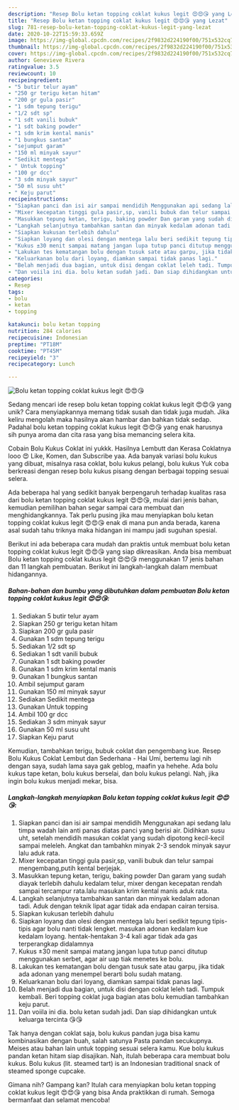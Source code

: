 ```yaml
---
description: "Resep Bolu ketan topping coklat kukus legit 😍😍😘 yang Lezat"
title: "Resep Bolu ketan topping coklat kukus legit 😍😍😘 yang Lezat"
slug: 781-resep-bolu-ketan-topping-coklat-kukus-legit-yang-lezat
date: 2020-10-22T15:59:33.659Z
image: https://img-global.cpcdn.com/recipes/2f9832d224190f00/751x532cq70/bolu-ketan-topping-coklat-kukus-legit-😍😍😘-foto-resep-utama.jpg
thumbnail: https://img-global.cpcdn.com/recipes/2f9832d224190f00/751x532cq70/bolu-ketan-topping-coklat-kukus-legit-😍😍😘-foto-resep-utama.jpg
cover: https://img-global.cpcdn.com/recipes/2f9832d224190f00/751x532cq70/bolu-ketan-topping-coklat-kukus-legit-😍😍😘-foto-resep-utama.jpg
author: Genevieve Rivera
ratingvalue: 3.5
reviewcount: 10
recipeingredient:
- "5 butir telur ayam"
- "250 gr terigu ketan hitam"
- "200 gr gula pasir"
- "1 sdm tepung terigu"
- "1/2 sdt sp"
- "1 sdt vanili bubuk"
- "1 sdt baking powder"
- "1 sdm krim kental manis"
- "1 bungkus santan"
- "sejumput garam"
- "150 ml minyak sayur"
- "Sedikit mentega"
- " Untuk topping"
- "100 gr dcc"
- "3 sdm minyak sayur"
- "50 ml susu uht"
- " Keju parut"
recipeinstructions:
- "Siapkan panci dan isi air sampai mendidih Menggunakan api sedang lalu timpa wadah lain anti panas diatas panci yang berisi air. Didihkan susu uht, setelah mendidih masukan coklat yang sudah dipotong kecil-kecil sampai meleleh. Angkat dan tambahkn minyak 2-3 sendok minyak sayur lalu aduk rata."
- "Mixer kecepatan tinggi gula pasir,sp, vanili bubuk dan telur sampai mengembang,putih kental berjejak."
- "Masukkan tepung ketan, terigu, baking powder Dan garam yang sudah diayak terlebih dahulu kedalam telur, mixer dengan kecepatan rendah sampai tercampur rata.lalu masukan krim kental manis aduk rata."
- "Langkah selanjutnya tambahkan santan dan minyak kedalam adonan tadi. Aduk dengan teknik lipat agar tidak ada endapan cairan tersisa."
- "Siapkan kukusan terlebih dahulu"
- "Siapkan loyang dan olesi dengan mentega lalu beri sedikit tepung tipis-tipis agar bolu nanti tidak lengket. masukan adonan kedalam kue kedalam loyang. hentak-hentakan 3-4 kali agar tidak ada gas terperangkap didalamnya"
- "Kukus ±30 menit sampai matang jangan lupa tutup panci ditutup menggunakan serbet, agar air uap tiak menetes ke bolu."
- "Lakukan tes kematangan bolu dengan tusuk sate atau garpu, jika tidak ada adonan yang menempel berarti bolu sudah matang."
- "Keluarkanan bolu dari loyang, diamkan sampai tidak panas lagi."
- "Belah menjadi dua bagian, untuk disi dengan coklat leleh tadi. Tumpuk kembali. Beri topping coklat juga bagian atas bolu kemudian tambahkan keju parut."
- "Dan voiila ini dia. bolu ketan sudah jadi. Dan siap dihidangkan untuk keluarga tercinta 😘😘"
categories:
- Resep
tags:
- bolu
- ketan
- topping

katakunci: bolu ketan topping 
nutrition: 284 calories
recipecuisine: Indonesian
preptime: "PT18M"
cooktime: "PT45M"
recipeyield: "3"
recipecategory: Lunch

---
```



![Bolu ketan topping coklat kukus legit 😍😍😘](https://img-global.cpcdn.com/recipes/2f9832d224190f00/751x532cq70/bolu-ketan-topping-coklat-kukus-legit-😍😍😘-foto-resep-utama.jpg)

Sedang mencari ide resep bolu ketan topping coklat kukus legit 😍😍😘 yang unik? Cara menyiapkannya memang tidak susah dan tidak juga mudah. Jika keliru mengolah maka hasilnya akan hambar dan bahkan tidak sedap. Padahal bolu ketan topping coklat kukus legit 😍😍😘 yang enak harusnya sih punya aroma dan cita rasa yang bisa memancing selera kita.

Cobain Bolu Kukus Coklat ini yukkk. Hasilnya Lembutt dan Kerasa Coklatnya looo 😍 Like, Komen, dan Subscribe yaa. Ada banyak variasi bolu kukus yang dibuat, misalnya rasa coklat, bolu kukus pelangi, bolu kukus Yuk coba berkreasi dengan resep bolu kukus pisang dengan berbagai topping sesuai selera.

Ada beberapa hal yang sedikit banyak berpengaruh terhadap kualitas rasa dari bolu ketan topping coklat kukus legit 😍😍😘, mulai dari jenis bahan, kemudian pemilihan bahan segar sampai cara membuat dan menghidangkannya. Tak perlu pusing jika mau menyiapkan bolu ketan topping coklat kukus legit 😍😍😘 enak di mana pun anda berada, karena asal sudah tahu triknya maka hidangan ini mampu jadi suguhan spesial.


Berikut ini ada beberapa cara mudah dan praktis untuk membuat bolu ketan topping coklat kukus legit 😍😍😘 yang siap dikreasikan. Anda bisa membuat Bolu ketan topping coklat kukus legit 😍😍😘 menggunakan 17 jenis bahan dan 11 langkah pembuatan. Berikut ini langkah-langkah dalam membuat hidangannya.

<!--inarticleads1-->

##### Bahan-bahan dan bumbu yang dibutuhkan dalam pembuatan Bolu ketan topping coklat kukus legit 😍😍😘:

1. Sediakan 5 butir telur ayam
1. Siapkan 250 gr terigu ketan hitam
1. Siapkan 200 gr gula pasir
1. Gunakan 1 sdm tepung terigu
1. Sediakan 1/2 sdt sp
1. Sediakan 1 sdt vanili bubuk
1. Gunakan 1 sdt baking powder
1. Gunakan 1 sdm krim kental manis
1. Gunakan 1 bungkus santan
1. Ambil sejumput garam
1. Gunakan 150 ml minyak sayur
1. Sediakan Sedikit mentega
1. Gunakan  Untuk topping
1. Ambil 100 gr dcc
1. Sediakan 3 sdm minyak sayur
1. Gunakan 50 ml susu uht
1. Siapkan  Keju parut


Kemudian, tambahkan terigu, bubuk coklat dan pengembang kue. Resep Bolu Kukus Coklat Lembut dan Sederhana - Hai Umi, bertemu lagi nih dengan saya, sudah lama saya gak geblog, maafin ya hehehe. Ada bolu kukus tape ketan, bolu kukus berselai, dan bolu kukus pelangi. Nah, jika ingin bolu kukus menjadi mekar, bisa. 

<!--inarticleads2-->

##### Langkah-langkah menyiapkan Bolu ketan topping coklat kukus legit 😍😍😘:

1. Siapkan panci dan isi air sampai mendidih Menggunakan api sedang lalu timpa wadah lain anti panas diatas panci yang berisi air. Didihkan susu uht, setelah mendidih masukan coklat yang sudah dipotong kecil-kecil sampai meleleh. Angkat dan tambahkn minyak 2-3 sendok minyak sayur lalu aduk rata.
1. Mixer kecepatan tinggi gula pasir,sp, vanili bubuk dan telur sampai mengembang,putih kental berjejak.
1. Masukkan tepung ketan, terigu, baking powder Dan garam yang sudah diayak terlebih dahulu kedalam telur, mixer dengan kecepatan rendah sampai tercampur rata.lalu masukan krim kental manis aduk rata.
1. Langkah selanjutnya tambahkan santan dan minyak kedalam adonan tadi. Aduk dengan teknik lipat agar tidak ada endapan cairan tersisa.
1. Siapkan kukusan terlebih dahulu
1. Siapkan loyang dan olesi dengan mentega lalu beri sedikit tepung tipis-tipis agar bolu nanti tidak lengket. masukan adonan kedalam kue kedalam loyang. hentak-hentakan 3-4 kali agar tidak ada gas terperangkap didalamnya
1. Kukus ±30 menit sampai matang jangan lupa tutup panci ditutup menggunakan serbet, agar air uap tiak menetes ke bolu.
1. Lakukan tes kematangan bolu dengan tusuk sate atau garpu, jika tidak ada adonan yang menempel berarti bolu sudah matang.
1. Keluarkanan bolu dari loyang, diamkan sampai tidak panas lagi.
1. Belah menjadi dua bagian, untuk disi dengan coklat leleh tadi. Tumpuk kembali. Beri topping coklat juga bagian atas bolu kemudian tambahkan keju parut.
1. Dan voiila ini dia. bolu ketan sudah jadi. Dan siap dihidangkan untuk keluarga tercinta 😘😘


Tak hanya dengan coklat saja, bolu kukus pandan juga bisa kamu kombinasikan dengan buah, salah satunya Pasta pandan secukupnya. Meises atau bahan lain untuk topping sesuai selera kamu. Kue bolu kukus pandan ketan hitam siap disajikan. Nah, itulah beberapa cara membuat bolu kukus. Bolu kukus (lit. steamed tart) is an Indonesian traditional snack of steamed sponge cupcake. 

Gimana nih? Gampang kan? Itulah cara menyiapkan bolu ketan topping coklat kukus legit 😍😍😘 yang bisa Anda praktikkan di rumah. Semoga bermanfaat dan selamat mencoba!
